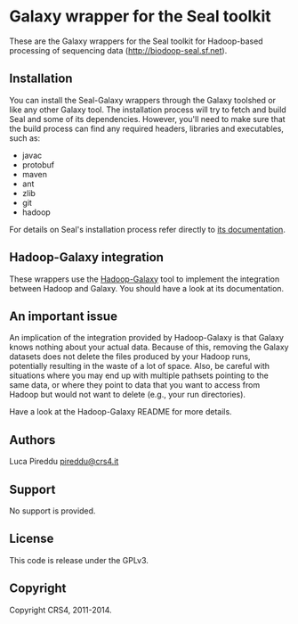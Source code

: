 
Galaxy wrapper for the Seal toolkit
====================================

These are the Galaxy wrappers for the Seal toolkit for Hadoop-based processing
of sequencing data (http://biodoop-seal.sf.net).


Installation
-------------------

You can install the Seal-Galaxy wrappers through the Galaxy toolshed or like
any other Galaxy tool.  The installation process will try to fetch and build
Seal and some of its dependencies.  However, you'll need to make sure that
the build process can find any required headers, libraries and executables,
such as:

* javac
* protobuf
* maven
* ant
* zlib
* git
* hadoop
  
For details on Seal's installation process refer directly to [its
documentation](http://biodoop-seal.sourceforge.net/installation.html).

Hadoop-Galaxy integration
----------------------------

These wrappers use the [Hadoop-Galaxy](https://github.com/crs4/hadoop-galaxy)
tool to implement the integration between Hadoop and Galaxy.  You should have a
look at its documentation.

An important issue
-----------------------

An implication of the integration provided by Hadoop-Galaxy is that Galaxy
knows nothing about your actual data. Because of this, removing the Galaxy
datasets does not delete the files produced by your Hadoop runs, potentially
resulting in the waste of a lot of space.  Also, be careful with situations
where you may end up with multiple pathsets pointing to the same data, or where
they point to data that you want to access from Hadoop but would not want to
delete (e.g., your run directories).

Have a look at the Hadoop-Galaxy README for more details.


Authors
-------------

Luca Pireddu <pireddu@crs4.it>


Support
-------------

No support is provided.



License
--------------

This code is release under the GPLv3.



Copyright
--------------

Copyright CRS4, 2011-2014.
